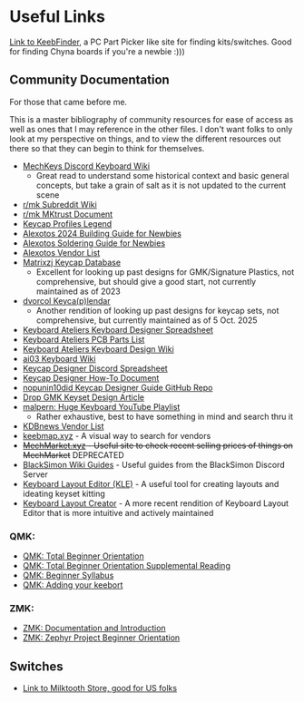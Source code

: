 # Useful Links

[Link to KeebFinder](https://keeb-finder.com/), a PC Part Picker like site for finding kits/switches. Good for finding Chyna boards if you're a newbie :)))

## Community Documentation

For those that came before me.

This is a master bibliography of community resources for ease of access as well as ones that I may reference in the other files. I don't want folks to only look at my perspective on things, and to view the different resources out there so that they can begin to think for themselves.

- [MechKeys Discord Keyboard Wiki](https://wiki.keyboard.gay/)
  - Great read to understand some historical context and basic general concepts, but take a grain of salt as it is not updated to the current scene
- [r/mk Subreddit Wiki](https://www.reddit.com/r/MechanicalKeyboards/wiki/index/)
- [r/mk MKtrust Document](https://mktrust.org/)
- [Keycap Profiles Legend](https://www.keycaps.info/)
- [Alexotos 2024 Building Guide for Newbies](https://www.alexotos.com/how-to-build-a-mechanical-keyboard/)
- [Alexotos Soldering Guide for Newbies](https://www.alexotos.com/how-to-solder-a-keyboard-the-basics/)
- [Alexotos Vendor List](https://www.alexotos.com/keyboard-vendor-list/)
- [Matrixzj Keycap Database](https://matrixzj.github.io/)
  - Excellent for looking up past designs for GMK/Signature Plastics, not comprehensive, but should give a good start, not currently maintained as of 2023
- [dvorcol Keyca(p)lendar](https://keycaplendar.firebaseapp.com/)
  - Another rendition of looking up past designs for keycap sets, not comprehensive, but currently maintained as of 5 Oct. 2025
- [Keyboard Ateliers Keyboard Designer Spreadsheet](https://docs.google.com/spreadsheets/d/1K0jNUZzxTTMkgzo043dxc4vBEOrxNa8jVf4VHk-B27U/edit?usp=sharing)
- [Keyboard Ateliers PCB Parts List](https://docs.google.com/spreadsheets/d/1FEfasm151h9J8HyOO7WjrpiG1_9aaA0eOk8LSM8W4AA/edit?usp=sharing)
- [Keyboard Ateliers Keyboard Design Wiki](https://wiki.kbatelier.org/)
- [ai03 Keyboard Wiki](https://wiki.ai03.com/)
- [Keycap Designer Discord Spreadsheet](https://docs.google.com/spreadsheets/d/1tuEo6a7a7Xo_tc_rDtJlTlPOIL8HA-SfARZtdP6GLvU/edit#gid=823595088)
- [Keycap Designer How-To Document](https://docs.google.com/document/d/1jjQghqjGP6BasZt4i0zTmK4p-gN_3IRhIAm2-CPE0kE/edit?usp=sharing?)
- [nopunin10did Keycap Designer Guide GitHub Repo](https://github.com/nopunin10did/keycap-designers-guide)
- [Drop GMK Keyset Design Article](https://drop.com/talk/121295/how-to-design-a-gmk-keycap-set-an-introduction)
- [malpern: Huge Keyboard YouTube Playlist](https://youtube.com/playlist?list=PLZDXCYiIjJ8miXavC9HSURfkSWOjU4O1j&si=JDkGHNPHc7uXR66t)
  - Rather exhaustive, best to have something in mind and search thru it
- [KDBnews Vendor List](https://kbd.news/vendors)
- [keebmap.xyz](https://keebmap.xyz/) - A visual way to search for vendors
- ~~[MechMarket.xyz](https://www.themechmarket.xyz/) - Useful site to check recent selling prices of things on MechMarket~~ DEPRECATED
- [BlackSimon Wiki Guides](https://wiki.blacksimon.tv/en/guides) - Useful guides from the BlackSimon Discord Server
- [Keyboard Layout Editor (KLE)](https://www.keyboard-layout-editor.com/) - A useful tool for creating layouts and ideating keyset kitting
- [Keyboard Layout Creator](https://keyboard-layout-creator.com/) - A more recent rendition of Keyboard Layout Editor that is more intuitive and actively maintained

### QMK:

- [QMK: Total Beginner Orientation](https://docs.qmk.fm/newbs)
- [QMK: Total Beginner Orientation Supplemental Reading](https://docs.qmk.fm/newbs_learn_more_resources)
- [QMK: Beginner Syllabus](https://docs.qmk.fm/syllabus)
- [QMK: Adding your keebort](https://docs.qmk.fm/porting_your_keyboard_to_qmk)

### ZMK:

- [ZMK: Documentation and Introduction](https://zmk.dev/docs)
- [ZMK: Zephyr Project Beginner Orientation](https://docs.zephyrproject.org/latest/develop/getting_started/index.html)

## Switches

- [Link to Milktooth Store, good for US folks](https://milktooth.nu/)
